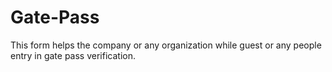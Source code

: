 # Gate-Pass
This form helps the company or any organization while guest or any people entry in gate pass verification.
